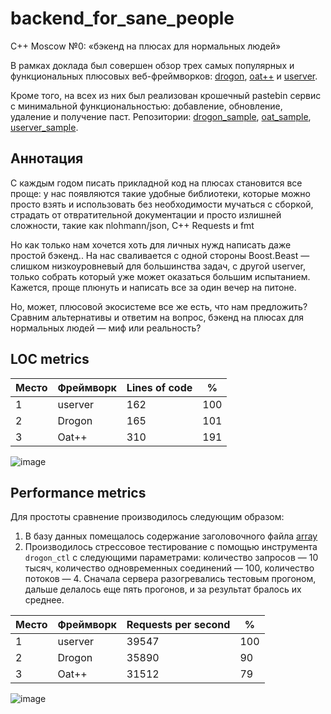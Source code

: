 # backend_for_sane_people

C++ Moscow №0: «‎бэкенд на плюсах для нормальных людей»‎

В рамках доклада был совершен обзор трех самых популярных и функциональных плюсовых веб-фреймворков: [drogon](https://github.com/cppmoscow/drogon_sample), [oat++](https://github.com/cppmoscow/oat_sample) и [userver](https://github.com/cppmoscow/userver_sample).

Кроме того, на всех из них был реализован крошечный pastebin сервис с минимальной функциональностью: добавление, обновление, удаление и получение паст. Репозитории: [drogon_sample](https://github.com/cppmoscow/drogon_sample), [oat_sample](https://github.com/cppmoscow/oat_sample), [userver_sample](https://github.com/cppmoscow/userver_sample).

## Аннотация

С каждым годом писать прикладной код на плюсах становится все проще: у нас появляются такие удобные библиотеки, которые можно просто взять и использовать без необходимости мучаться с сборкой, страдать от отвратительной документации и просто излишней сложности, такие как nlohmann/json, C++ Requests и fmt

Но как только нам хочется хоть для личных нужд написать даже простой бэкенд.. На нас сваливается с одной стороны Boost.Beast — слишком низкоуровневый для большинства задач, с другой userver, только собрать который уже может оказаться большим испытанием. Кажется, проще плюнуть и написать все за один вечер на питоне.

Но, может, плюсовой экосистеме все же есть, что нам предложить? Сравним альтернативы и ответим на вопрос, бэкенд на плюсах для нормальных людей — миф или реальность?

## LOC metrics

| Место | Фреймворк | Lines of code | % |
| ----- | --------- | ------------- | - |
| 1     | userver   | 162           | 100 |
| 2     | Drogon    | 165           | 101 |
| 3     | Oat++     | 310           | 191 |

![image](https://github.com/cppmoscow/backend_for_sane_people/assets/47888628/e82ba3fd-53e0-40a1-879b-995749011c80)

## Performance metrics

Для простоты сравнение производилось следующим образом:

1. В базу данных помещалось содержание заголовочного файла [array](https://github.com/llvm/llvm-project/blob/main/libcxx/include/array)
2. Производилось стрессовое тестирование с помощью инструмента `drogon_ctl` с следующими параметрами: количество запросов — 10 тысяч, количество одновременных соединений — 100, количество потоков — 4. Сначала сервера разогревались тестовым прогоном, дальше делалось еще пять прогонов, и за результат бралось их среднее.

| Место | Фреймворк | Requests per second | % |
| ----- | --------- | ------------------- | - |
| 1     | userver   | 39547               | 100 |
| 2     | Drogon    | 35890               | 90  |
| 3     | Oat++     | 31512               | 79  |

![image](https://github.com/cppmoscow/backend_for_sane_people/assets/47888628/574bc817-2160-485b-a089-ddfdedaf8587)
